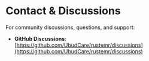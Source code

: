 # Contact & Discussions

For community discussions, questions, and support:

- **GitHub Discussions**: [https://github.com/UbudCare/rustemr/discussions](https://github.com/UbudCare/rustemr/discussions)
